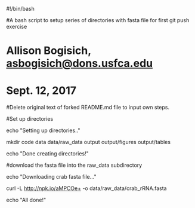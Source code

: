#!/bin/bash


#A bash script to setup series of directories with fasta file for first git push exercise

# Allison Bogisich, asbogisich@dons.usfca.edu

# Sept. 12, 2017

#Delete original text of forked README.md file to input own steps.

#Set up directories

echo "Setting up directories.."

mkdir code  data data/raw_data  output output/figures output/tables

echo "Done creating directories!"


#download the fasta file into the raw_data subdirectory

echo "Downloading crab fasta file..."

curl -L http://npk.io/aMPCOe+ -o data/raw_data/crab_rRNA.fasta

echo "All done!"